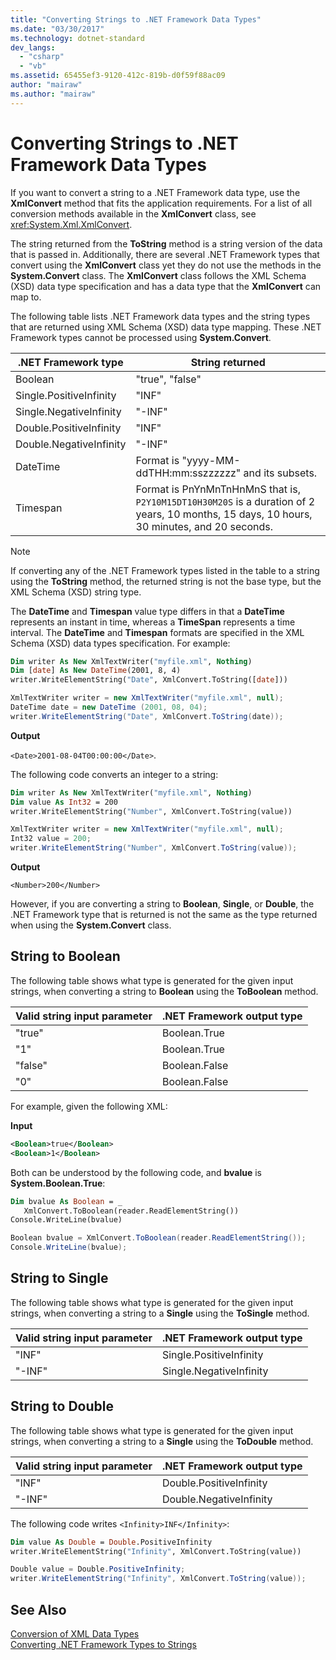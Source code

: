 ```yaml
---
title: "Converting Strings to .NET Framework Data Types"
ms.date: "03/30/2017"
ms.technology: dotnet-standard
dev_langs: 
  - "csharp"
  - "vb"
ms.assetid: 65455ef3-9120-412c-819b-d0f59f88ac09
author: "mairaw"
ms.author: "mairaw"
---
```

# Converting Strings to .NET Framework Data Types
If you want to convert a string to a .NET Framework data type, use the **XmlConvert** method that fits the application requirements. For a list of all conversion methods available in the **XmlConvert** class, see <xref:System.Xml.XmlConvert>.  

 The string returned from the **ToString** method is a string version of the data that is passed in. Additionally, there are several .NET Framework types that convert using the **XmlConvert** class yet they do not use the methods in the **System.Convert** class. The **XmlConvert** class follows the XML Schema (XSD) data type specification and has a data type that the **XmlConvert** can map to.  

 The following table lists .NET Framework data types and the string types that are returned using XML Schema (XSD) data type mapping. These .NET Framework types cannot be processed using **System.Convert**.  


|.NET Framework type|String returned|  
|-------------------------|---------------------|  
|Boolean|"true", "false"|  
|Single.PositiveInfinity|"INF"|  
|Single.NegativeInfinity|"-INF"|  
|Double.PositiveInfinity|"INF"|  
|Double.NegativeInfinity|"-INF"|  
|DateTime|Format is "yyyy-MM-ddTHH:mm:sszzzzzz" and its subsets.|  
|Timespan|Format is PnYnMnTnHnMnS that is, `P2Y10M15DT10H30M20S` is a duration of 2 years, 10 months, 15 days, 10 hours, 30 minutes, and 20 seconds.|  

> [!NOTE]
>  If converting any of the .NET Framework types listed in the table to a string using the **ToString** method, the returned string is not the base type, but the XML Schema (XSD) string type.  

 The **DateTime** and **Timespan** value type differs in that a **DateTime** represents an instant in time, whereas a **TimeSpan** represents a time interval. The **DateTime** and **Timespan** formats are specified in the XML Schema (XSD) data types specification. For example:  

```vb  
Dim writer As New XmlTextWriter("myfile.xml", Nothing)  
Dim [date] As New DateTime(2001, 8, 4)  
writer.WriteElementString("Date", XmlConvert.ToString([date]))  
```  

```csharp  
XmlTextWriter writer = new XmlTextWriter("myfile.xml", null);  
DateTime date = new DateTime (2001, 08, 04);  
writer.WriteElementString("Date", XmlConvert.ToString(date));  
```  

 **Output**  

 `<Date>2001-08-04T00:00:00</Date>`.  

 The following code converts an integer to a string:  

```vb  
Dim writer As New XmlTextWriter("myfile.xml", Nothing)  
Dim value As Int32 = 200  
writer.WriteElementString("Number", XmlConvert.ToString(value))  
```  

```csharp  
XmlTextWriter writer = new XmlTextWriter("myfile.xml", null);  
Int32 value = 200;  
writer.WriteElementString("Number", XmlConvert.ToString(value));  
```  

 **Output**  

 `<Number>200</Number>`  

 However, if you are converting a string to **Boolean**, **Single**, or **Double**, the .NET Framework type that is returned is not the same as the type returned when using the **System.Convert** class.  

## String to Boolean  
 The following table shows what type is generated for the given input strings, when converting a string to **Boolean** using the **ToBoolean** method.  


|Valid string input parameter|.NET Framework output type|  
|----------------------------------|--------------------------------|  
|"true"|Boolean.True|  
|"1"|Boolean.True|  
|"false"|Boolean.False|  
|"0"|Boolean.False|  

 For example, given the following XML:  

 **Input**  

```xml  
<Boolean>true</Boolean>  
<Boolean>1</Boolean>   
```  

 Both can be understood by the following code, and **bvalue** is **System.Boolean.True**:  

```vb  
Dim bvalue As Boolean = _  
   XmlConvert.ToBoolean(reader.ReadElementString())  
Console.WriteLine(bvalue)  
```  

```csharp  
Boolean bvalue = XmlConvert.ToBoolean(reader.ReadElementString());  
Console.WriteLine(bvalue);  
```  

## String to Single  
 The following table shows what type is generated for the given input strings, when converting a string to a **Single** using the **ToSingle** method.  


|Valid string input parameter|.NET Framework output type|  
|----------------------------------|--------------------------------|  
|"INF"|Single.PositiveInfinity|  
|"-INF"|Single.NegativeInfinity|  

## String to Double  
 The following table shows what type is generated for the given input strings, when converting a string to a **Single** using the **ToDouble** method.  


|Valid string input parameter|.NET Framework output type|  
|----------------------------------|--------------------------------|  
|"INF"|Double.PositiveInfinity|  
|"-INF"|Double.NegativeInfinity|  

 The following code writes `<Infinity>INF</Infinity>`:  

```vb  
Dim value As Double = Double.PositiveInfinity  
writer.WriteElementString("Infinity", XmlConvert.ToString(value))  
```  

```csharp  
Double value = Double.PositiveInfinity;  
writer.WriteElementString("Infinity", XmlConvert.ToString(value));  
```  

## See Also  
 [Conversion of XML Data Types](../../../../docs/standard/data/xml/conversion-of-xml-data-types.md)  
 [Converting .NET Framework Types to Strings](../../../../docs/standard/data/xml/converting-dotnet-types-to-strings.md)
